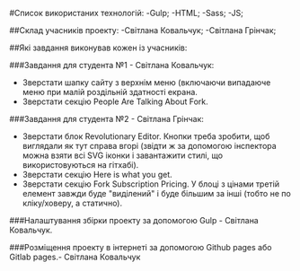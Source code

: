 #Список використаних технологій:
-Gulp;
-HTML;
-Sass;
-JS;

##Cклад учасників проекту:
-Світлана Ковальчук;
-Світлана Грінчак;

##Які завдання виконував кожен із учасників:

###Завдання для студента №1 - Світлана Ковальчук:

- Зверстати шапку сайту з верхнім меню (включаючи випадаюче меню при малій роздільній здатності екрана.
- Зверстати секцію People Are Talking About Fork.

###Завдання для студента №2 - Світлана Грінчак:

- Зверстати блок Revolutionary Editor. Кнопки треба зробити, щоб виглядали як тут справа вгорі (звідти ж за допомогою інспектора можна взяти всі SVG іконки і завантажити стилі, що використовуються на гітхабі).
- Зверстати секцію Here is what you get.
- Зверстати секцію Fork Subscription Pricing. У блоці з цінами третій елемент завжди буде "виділений" і буде більшим за інші (тобто не по кліку/ховеру, а статично).

###Налаштування збірки проекту за допомогою Gulp - Світлана Ковальчук.

###Розміщення проекту в інтернеті за допомогою Github pages або Gitlab pages.- Світлана Ковальчук
